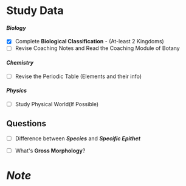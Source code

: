 # **Study Data**

#### ***Biology***
- [x] Complete **Biological Classification** - (At-least 2 Kingdoms) 
- [ ] Revise Coaching Notes and Read the Coaching Module of Botany
#### ***Chemistry***
- [ ] Revise the Periodic Table (Elements and their info)

#### ***Physics***
- [ ] Study Physical World(If Possible)
## **Questions**
- [ ] Difference between ***Species*** and ***Specific Epithet***
- [ ] What's **Gross Morphology**?


# ***Note***
